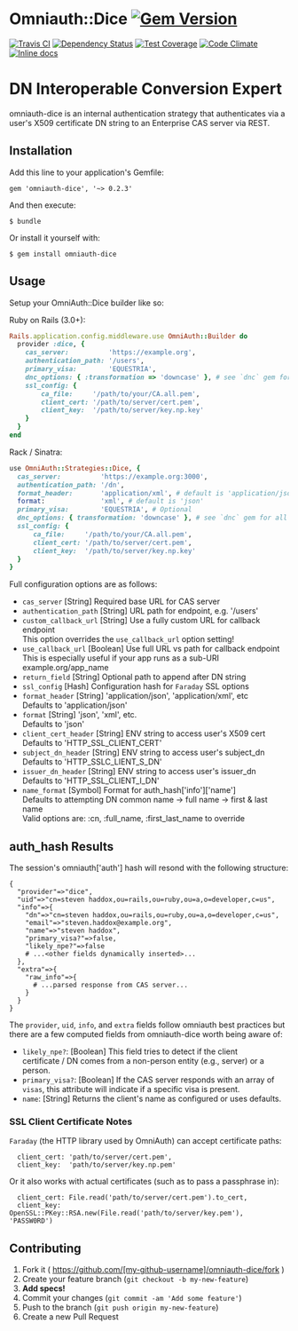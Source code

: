 # Omniauth::Dice [![Gem Version](https://badge.fury.io/rb/omniauth-dice.png)](http://badge.fury.io/rb/omniauth-dice)

[![Travis CI](https://travis-ci.org/stevenhaddox/omniauth-dice.svg?branch=master)](https://travis-ci.org/stevenhaddox/omniauth-dice) [![Dependency Status](https://gemnasium.com/stevenhaddox/omniauth-dice.png)](https://gemnasium.com/stevenhaddox/omniauth-dice) [![Test Coverage](https://codeclimate.com/github/stevenhaddox/omniauth-dice/badges/coverage.svg)](https://codeclimate.com/github/stevenhaddox/omniauth-dice/coverage) [![Code Climate](https://codeclimate.com/github/stevenhaddox/omniauth-dice/badges/gpa.svg)](https://codeclimate.com/github/stevenhaddox/omniauth-dice) [![Inline docs](http://inch-ci.org/github/stevenhaddox/omniauth-dice.svg?branch=master)](http://inch-ci.org/github/stevenhaddox/omniauth-dice)

# **D**N **I**nteroperable **C**onversion **E**xpert

omniauth-dice is an internal authentication strategy that authenticates via
a user's X509 certificate DN string to an Enterprise CAS server via REST.

## Installation

Add this line to your application's Gemfile:

    gem 'omniauth-dice', '~> 0.2.3'

And then execute:

    $ bundle

Or install it yourself with:

    $ gem install omniauth-dice

## Usage

Setup your OmniAuth::Dice builder like so:

Ruby on Rails (3.0+):
```ruby
Rails.application.config.middleware.use OmniAuth::Builder do
  provider :dice, {
    cas_server:          'https://example.org',
    authentication_path: '/users',
    primary_visa:        'EQUESTRIA',
    dnc_options: { :transformation => 'downcase' }, # see `dnc` gem for all options
    ssl_config: {
        ca_file:     '/path/to/your/CA.all.pem',
        client_cert: '/path/to/server/cert.pem',
        client_key:  '/path/to/server/key.np.key'
    }
  }
end
```

Rack / Sinatra:
```ruby
use OmniAuth::Strategies::Dice, {
  cas_server:          'https://example.org:3000',
  authentication_path: '/dn',
  format_header:       'application/xml', # default is 'application/json'
  format:              'xml', # default is 'json'
  primary_visa:        'EQUESTRIA', # Optional
  dnc_options: { transformation: 'downcase' }, # see `dnc` gem for all options
  ssl_config: {
      ca_file:     '/path/to/your/CA.all.pem',
      client_cert: '/path/to/server/cert.pem',
      client_key:  '/path/to/server/key.np.key'
  }
}
```

Full configuration options are as follows:

* `cas_server` [String] Required base URL for CAS server
* `authentication_path` [String] URL path for endpoint, e.g. '/users'
* `custom_callback_url` [String] Use a fully custom URL for callback endpoint  
  This option overrides the `use_callback_url` option setting!
* `use_callback_url` [Boolean] Use full URL vs path for callback endpoint  
  This is especially useful if your app runs as a sub-URI example.org/app_name
* `return_field` [String] Optional path to append after DN string
* `ssl_config` [Hash] Configuration hash for `Faraday` SSL options
* `format_header` [String] 'application/json', 'application/xml', etc  
  Defaults to 'application/json'
* `format` [String] 'json', 'xml', etc.  
  Defaults to 'json'
* `client_cert_header` [String] ENV string to access user's X509 cert  
  Defaults to 'HTTP_SSL_CLIENT_CERT'
* `subject_dn_header` [String] ENV string to access user's subject_dn  
  Defaults to 'HTTP_SSLC_LIENT_S_DN'
* `issuer_dn_header` [String] ENV string to access user's issuer_dn  
  Defaults to 'HTTP_SSL_CLIENT_I_DN'
* `name_format` [Symbol] Format for auth_hash['info']['name']  
  Defaults to attempting DN common name -> full name -> first & last name  
  Valid options are: :cn, :full_name, :first_last_name to override

## auth_hash Results

The session's omniauth['auth'] hash will resond with the following structure:

```
{
  "provider"=>"dice",
  "uid"=>"cn=steven haddox,ou=rails,ou=ruby,ou=a,o=developer,c=us",
  "info"=>{
    "dn"=>"cn=steven haddox,ou=rails,ou=ruby,ou=a,o=developer,c=us",
    "email"=>"steven.haddox@example.org",
    "name"=>"steven haddox",
    "primary_visa?"=>false,
    "likely_npe?"=>false
    # ...<other fields dynamically inserted>...
  },
  "extra"=>{
    "raw_info"=>{
      # ...parsed response from CAS server...
    }
  }
}
```

The `provider`, `uid`, `info`, and `extra` fields follow omniauth best
practices but there are a few computed fields from omniauth-dice worth being
aware of:

* `likely_npe?`: [Boolean] This field tries to detect if the client  
  certificate / DN comes from a non-person entity (e.g., server) or a person.
* `primary_visa?`: [Boolean] If the CAS server responds with an array of  
  `visas`, this attribute will indicate if a specific visa is present.
* `name`: [String] Returns the client's name as configured or uses defaults.

### SSL Client Certificate Notes

`Faraday` (the HTTP library used by OmniAuth) can accept certificate paths:

```
  client_cert: 'path/to/server/cert.pem',
  client_key:  'path/to/server/key.np.pem'
```

Or it also works with actual certificates (such as to pass a passphrase in):
```
  client_cert: File.read('path/to/server/cert.pem').to_cert,
  client_key:  OpenSSL::PKey::RSA.new(File.read('path/to/server/key.pem'), 'PASSW0RD')
```

## Contributing

1. Fork it ( https://github.com/[my-github-username]/omniauth-dice/fork )
2. Create your feature branch (`git checkout -b my-new-feature`)
3. **Add specs!**
4. Commit your changes (`git commit -am 'Add some feature'`)
5. Push to the branch (`git push origin my-new-feature`)
6. Create a new Pull Request
